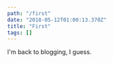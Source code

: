 ```yaml
---
path: "/first"
date: "2018-05-12T01:00:13.370Z"
title: "First"
tags: []
---
```


I'm back to blogging, I guess.
